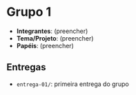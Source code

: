 # Grupo 1

- **Integrantes**: (preencher)
- **Tema/Projeto**: (preencher)
- **Papéis**: (preencher)

## Entregas
- `entrega-01/`: primeira entrega do grupo
